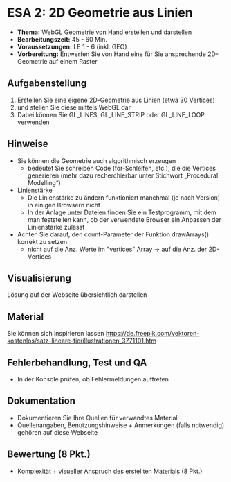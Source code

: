 # ESA 2: 2D Geometrie aus Linien

- **Thema:** WebGL Geometrie von Hand erstellen und darstellen
- **Bearbeitungszeit:** 45 - 60 Min.
- **Voraussetzungen:** LE 1 - 6 (inkl. GEO)
- **Vorbereitung:** Entwerfen Sie von Hand eine für Sie ansprechende 2D-Geometrie auf einem Raster

## Aufgabenstellung
1. Erstellen Sie eine eigene 2D-Geometrie aus Linien (etwa 30 Vertices)
2. und stellen Sie diese mittels WebGL dar
3. Dabei können Sie GL_LINES, GL_LINE_STRIP oder GL_LINE_LOOP verwenden

## Hinweise
- Sie können die Geometrie auch algorithmisch erzeugen
  - bedeutet Sie schreiben Code (for-Schleifen, etc.), die die Vertices generieren (mehr dazu recherchierbar unter Stichwort „Procedural Modelling“)
- Linienstärke
  - Die Linienstärke zu ändern funktioniert manchmal (je nach Version) in einigen Browsern nicht
  - In der Anlage unter Dateien finden Sie ein Testprogramm, mit dem man feststellen kann, ob der verwendete Browser ein Anpassen der Linienstärke zulässt
- Achten Sie darauf, den count-Parameter der Funktion drawArrays() korrekt zu setzen
  - nicht auf die Anz. Werte im "vertices" Array → auf die Anz. der 2D-Vertices

## Visualisierung
Lösung auf der Webseite übersichtlich darstellen

## Material
Sie können sich inspirieren lassen
https://de.freepik.com/vektoren-kostenlos/satz-lineare-tierillustrationen_3771101.htm

## Fehlerbehandlung, Test und QA
- In der Konsole prüfen, ob Fehlermeldungen auftreten

## Dokumentation
- Dokumentieren Sie Ihre Quellen für verwandtes Material
- Quellenangaben, Benutzungshinweise + Anmerkungen (falls notwendig) gehören auf diese Webseite

## Bewertung (8 Pkt.)
- Komplexität + visueller Anspruch des erstellten Materials (8 Pkt.)
